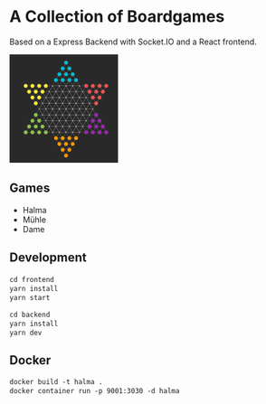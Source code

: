 # A Collection of Boardgames

Based on a Express Backend with Socket.IO and a React frontend.

![halma board game preview](./frontend/public/logo192.png)

## Games

* Halma
* Mühle
* Dame

## Development

```
cd frontend
yarn install
yarn start
```

```
cd backend
yarn install
yarn dev
```

## Docker

```
docker build -t halma .
docker container run -p 9001:3030 -d halma
```

